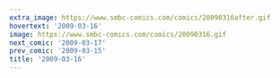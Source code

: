 ```yaml
---
extra_image: https://www.smbc-comics.com/comics/20090316after.gif
hovertext: '2009-03-16'
image: https://www.smbc-comics.com/comics/20090316.gif
next_comic: '2009-03-17'
prev_comic: '2009-03-15'
title: '2009-03-16'
---
```


